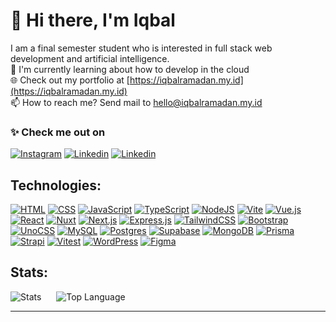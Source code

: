 # 👋 Hi there, I'm Iqbal
I am a final semester student who is interested in full stack web development and artificial intelligence.<br>
🌱 I'm currently learning about how to develop in the cloud<br>
🌐 Check out my portfolio at [https://iqbalramadan.my.id](https://iqbalramadan.my.id)<br>
📫 How to reach me? Send mail to hello@iqbalramadan.my.id

### ✨ Check me out on
<a href="https://instagram.com/balramadan"><img alt="Instagram" src="https://img.shields.io/badge/Instagram-%23E4405F.svg?logo=Instagram&logoColor=white"></a>
<a href="https://iqbalramadan.link/linkedin"><img alt="Linkedin" src="https://custom-icon-badges.demolab.com/badge/LinkedIn-0A66C2?logo=linkedin-white&logoColor=fff"></a>
<a href="https://www.hackerrank.com/profile/balramadan"><img alt="Linkedin" src="https://img.shields.io/badge/-Hackerrank-2EC866?logo=HackerRank&logoColor=white"></a>

## Technologies:
[![HTML](https://img.shields.io/badge/HTML-%23E34F26.svg?logo=html5&logoColor=white)](#)
[![CSS](https://img.shields.io/badge/CSS-639?logo=css&logoColor=fff)](#)
[![JavaScript](https://img.shields.io/badge/JavaScript-F7DF1E?logo=javascript&logoColor=000)](#)
[![TypeScript](https://img.shields.io/badge/TypeScript-3178C6?logo=typescript&logoColor=fff)](#)
[![NodeJS](https://img.shields.io/badge/Node.js-6DA55F?logo=node.js&logoColor=white)](#)
[![Vite](https://img.shields.io/badge/Vite-646CFF?logo=vite&logoColor=fff)](#)
[![Vue.js](https://img.shields.io/badge/Vue.js-4FC08D?logo=vuedotjs&logoColor=fff)](#)
[![React](https://img.shields.io/badge/React-%2320232a.svg?logo=react&logoColor=%2361DAFB)](#)
[![Nuxt](https://img.shields.io/badge/Nuxt-002E3B?logo=nuxt&logoColor=#00DC82)](#)
[![Next.js](https://img.shields.io/badge/Next.js-black?logo=next.js&logoColor=white)](#)
[![Express.js](https://img.shields.io/badge/Express.js-%23404d59.svg?logo=express&logoColor=%2361DAFB)](#)
[![TailwindCSS](https://img.shields.io/badge/Tailwind%20CSS-%2338B2AC.svg?logo=tailwind-css&logoColor=white)](#)
[![Bootstrap](https://img.shields.io/badge/Bootstrap-7952B3?logo=bootstrap&logoColor=fff)](#)
[![UnoCSS](https://img.shields.io/badge/unocss-333333?logo=unocss&logoColor=fff)](#)
[![MySQL](https://img.shields.io/badge/MySQL-4479A1?logo=mysql&logoColor=fff)](#)
[![Postgres](https://img.shields.io/badge/Postgres-%23316192.svg?logo=postgresql&logoColor=white)](#)
[![Supabase](https://img.shields.io/badge/Supabase-3FCF8E?logo=supabase&logoColor=fff)](#)
[![MongoDB](https://img.shields.io/badge/MongoDB-%234ea94b.svg?logo=mongodb&logoColor=white)](#)
[![Prisma](https://img.shields.io/badge/Prisma-2D3748?logo=prisma&logoColor=white)](#)
[![Strapi](https://img.shields.io/badge/Strapi-%232E7EEA.svg?logo=strapi&logoColor=white)](#)
[![Vitest](https://img.shields.io/badge/Vitest-6E9F18?logo=vitest&logoColor=fff)](#)
[![WordPress](https://img.shields.io/badge/WordPress-%2321759B.svg?logo=wordpress&logoColor=white)](#)
[![Figma](https://img.shields.io/badge/Figma-F24E1E?logo=figma&logoColor=white)](#)
<br> 
## Stats:
<img alt="Stats" src="https://github-readme-stats.vercel.app/api?username=balramadan&show_icons=true&theme=vue-dark&hide_border=true" style="margin-right: 20px;">
<img alt="Top Language" src="https://github-readme-stats.vercel.app/api/top-langs/?username=balramadan&layout=compact&theme=vue-dark&hide_border=true">
<hr>
<!--
**balramadan/balramadan** is a ✨ _special_ ✨ repository because its `README.md` (this file) appears on your GitHub profile.

Here are some ideas to get you started:

- 🔭 I’m currently working on ...
- 🌱 I’m currently learning ...
- 👯 I’m looking to collaborate on ...
- 🤔 I’m looking for help with ...
- 💬 Ask me about ...
- 📫 How to reach me: ...
- 😄 Pronouns: ...
- ⚡ Fun fact: ...
-->
